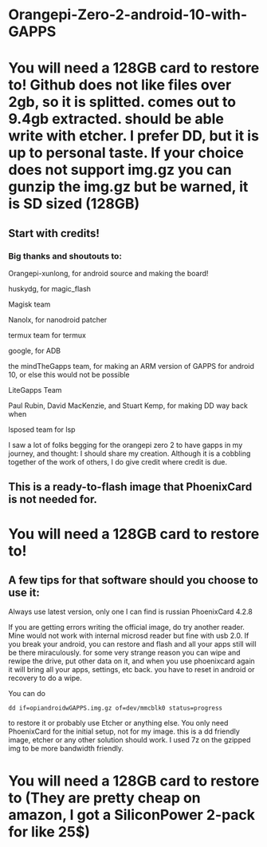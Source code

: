 # Orangepi-Zero-2-android-10-with-GAPPS
# You will need a 128GB card to restore to! Github does not like files over 2gb, so it is splitted. comes out to 9.4gb extracted. should be able write with etcher. I prefer DD, but it is up to personal taste. If your choice does not support img.gz you can gunzip the img.gz but be warned, it is SD sized (128GB)
## Start with credits!

### Big thanks and shoutouts to:

Orangepi-xunlong, for android source and making the board!

huskydg, for magic_flash

Magisk team

Nanolx, for nanodroid patcher

termux team for termux 

google, for ADB

the mindTheGapps team, for making an ARM version of GAPPS for android 10, or else this would not be possible

LiteGapps Team

Paul Rubin, David MacKenzie, and Stuart Kemp, for making DD way back when

lsposed team for lsp

I saw a lot of folks begging for the orangepi zero 2 to have gapps in my journey, and thought:
I should share my creation. Although it is a cobbling together of the work of others, I do give credit
where credit is due. 

## This is a ready-to-flash image that PhoenixCard is not needed for.
# You will need a 128GB card to restore to!
## A few tips for that software should you choose to use it:

Always use latest version, only one I can find is russian PhoenixCard 4.2.8

If you are getting errors writing the official image, do try another reader. Mine would not work with internal microsd reader but fine with usb 2.0. If you break your android, you can restore and flash and all your apps still will be there miraculously. for some very strange reason you can wipe and rewipe the drive, put other data on it, and when you use phoenixcard again it will bring all your apps, settings, etc back. you have to reset in android or recovery to do a wipe.


You can do 

`dd if=opiandroidwGAPPS.img.gz of=dev/mmcblk0 status=progress`

to restore it or probably use Etcher or anything else. You only need PhoenixCard for the initial setup, not for my image.
this is a dd friendly image, etcher or any other solution should work.
I used 7z on the gzipped img to be more bandwidth friendly.
# You will need a 128GB card to restore to (They are pretty cheap on amazon, I got a SiliconPower 2-pack for like 25$)
